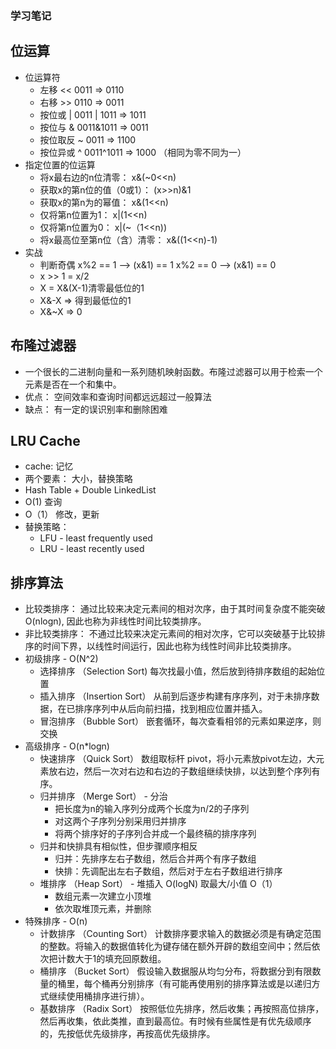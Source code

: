 ### 学习笔记
## 位运算
- 位运算符
	- 左移		<<	0011 => 0110
	- 右移		>>	0110 => 0011
	- 按位或	 	|	0011 | 1011 => 1011
	- 按位与		&	0011&1011 => 0011
	- 按位取反	~	0011 => 1100
	- 按位异或	^	0011^1011 => 1000
	（相同为零不同为一）
- 指定位置的位运算
	- 将x最右边的n位清零： x&(~0<<n)
	- 获取x的第n位的值（0或1）： (x>>n)&1
	- 获取x的第n为的幂值： x&(1<<n)
	- 仅将第n位置为1： x|(1<<n)
	- 仅将第n位置为0： x|(~（1<<n))
	- 将x最高位至第n位（含）清零： x&((1<<n)-1)
- 实战
	- 判断奇偶
		x%2 == 1 --> (x&1) == 1
		x%2 == 0 --> (x&1) == 0
	- x >> 1 = x/2
	- X = X&(X-1)清零最低位的1
	- X&-X => 得到最低位的1
	- X&~X => 0

## 布隆过滤器
- 一个很长的二进制向量和一系列随机映射函数。布隆过滤器可以用于检索一个元素是否在一个和集中。
- 优点： 空间效率和查询时间都远远超过一般算法
- 缺点： 有一定的误识别率和删除困难

## LRU Cache
- cache: 记忆
- 两个要素： 大小，替换策略
- Hash Table + Double LinkedList
- O(1) 查询
- O（1） 修改，更新
- 替换策略：
	- LFU - least frequently used
	- LRU - least recently used

## 排序算法
- 比较类排序： 通过比较来决定元素间的相对次序，由于其时间复杂度不能突破O(nlogn), 因此也称为非线性时间比较类排序。
- 非比较类排序： 不通过比较来决定元素间的相对次序，它可以突破基于比较排序的时间下界，以线性时间运行，因此也称为线性时间非比较类排序。
- 初级排序 - O(N^2)
	- 选择排序 （Selection Sort)
	  每次找最小值，然后放到待排序数组的起始位置
	- 插入排序 （Insertion Sort）
	  从前到后逐步构建有序序列，对于未排序数据，在已排序序列中从后向前扫描，找到相应位置并插入。
	- 冒泡排序 （Bubble Sort）
	  嵌套循环，每次查看相邻的元素如果逆序，则交换
- 高级排序 - O(n*logn)
	- 快速排序 （Quick Sort）
	  数组取标杆 pivot，将小元素放pivot左边，大元素放右边，然后一次对右边和右边的子数组继续快排，以达到整个序列有序。
	- 归并排序 （Merge Sort） - 分治
		- 把长度为n的输入序列分成两个长度为n/2的子序列
		- 对这两个子序列分别采用归并排序
		- 将两个排序好的子序列合并成一个最终稿的排序序列
	- 归并和快排具有相似性，但步骤顺序相反
		- 归并：先排序左右子数组，然后合并两个有序子数组
		- 快排：先调配出左右子数组，然后对于左右子数组进行排序
	- 堆排序 （Heap Sort） - 堆插入 O(logN) 取最大/小值 O（1）
		- 数组元素一次建立小顶堆
		- 依次取堆顶元素，并删除
- 特殊排序 - O(n)
	- 计数排序 （Counting Sort）
	   计数排序要求输入的数据必须是有确定范围的整数。将输入的数据值转化为键存储在额外开辟的数组空间中；然后依次把计数大于1的填充回原数组。
	- 桶排序 （Bucket Sort）
	  假设输入数据服从均匀分布，将数据分到有限数量的桶里，每个桶再分别排序（有可能再使用别的排序算法或是以递归方式继续使用桶排序进行排）。
	- 基数排序 （Radix Sort）
	  按照低位先排序，然后收集；再按照高位排序，然后再收集，依此类推，直到最高位。有时候有些属性是有优先级顺序的，先按低优先级排序，再按高优先级排序。